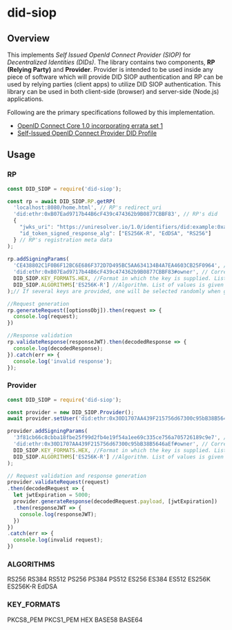 # did-siop #

## Overview ##
This implements _Self Issued OpenId Connect Provider (SIOP)_ for _Decentralized Identities (DIDs)_. The library contains two components, **RP (Relying Party)** and **Provider**. Provider is intended to be used inside any piece of software which will provide DID SIOP authentication and RP can be used by relying parties (client apps) to utilize DID SIOP authentication. This library can be used in both client-side (browser) and server-side (Node.js) applications.

Following are the primary specifications followed by this implementation.
* [OpenID Connect Core 1.0 incorporating errata set 1](https://openid.net/specs/openid-connect-core-1_0.html#SelfIssued)
* [Self-Issued OpenID Connect Provider DID Profile](https://identity.foundation/did-siop/)

## Usage ##

### RP ###
```js
const DID_SIOP = require('did-siop');

const rp = await DID_SIOP.RP.getRP(
  'localhost:8080/home.html', // RP's redirect_uri
  'did:ethr:0xB07Ead9717b44B6cF439c474362b9B0877CBBF83', // RP's did
  {
    "jwks_uri": "https://uniresolver.io/1.0/identifiers/did:example:0xab;transform-keys=jwks",
    "id_token_signed_response_alg": ["ES256K-R", "EdDSA", "RS256"]
  } // RP's registration meta data
);
			
rp.addSigningParams(
  'CE438802C1F0B6F12BC6E686F372D7D495BC5AA634134B4A7EA4603CB25F0964', // Private key
  'did:ethr:0xB07Ead9717b44B6cF439c474362b9B0877CBBF83#owner', // Corresponding authentication method in RP's did document (to be used as kid value for key)
  DID_SIOP.KEY_FORMATS.HEX, //Format in which the key is supplied. List of values is given below
  DID_SIOP.ALGORITHMS['ES256K-R'] //Algorithm. List of values is given below
);// If several keys are provided, one will be selected randomly when generating the request.

//Request generation
rp.generateRequest([optionsObj]).then(request => {
  console.log(request);
})

//Response validation
rp.validateResponse(responseJWT).then(decodedResponse => {
  console.log(decodedResponse);
}).catch(err => {
  console.log('invalid response');
});
```

### Provider ###
```js
const DID_SIOP = require('did-siop');

const provider = new DID_SIOP.Provider();
await provider.setUser('did:ethr:0x30D1707AA439F215756d67300c95bB38B5646aEf');// User's did

provider.addSigningParams(
  '3f81cb66c8cbba18fbe25f99d2fb4e19f54a1ee69c335ce756a705726189c9e7', // User's private key
  'did:ethr:0x30D1707AA439F215756d67300c95bB38B5646aEf#owner', // Corresponding authentication method in user's did document (to be used as kid value for key)
  DID_SIOP.KEY_FORMATS.HEX, //Format in which the key is supplied. List of values is given below
  DID_SIOP.ALGORITHMS['ES256K-R'] //Algorithm. List of values is given below
);

// Request validation and response generation
provider.validateRequest(request)
.then(decodedRequest => {
  let jwtExpiration = 5000;
  provider.generateResponse(decodedRequest.payload, [jwtExpiration])
  .then(responseJWT => {
    console.log(responseJWT);
  })
})
.catch(err => {
  console.log(invalid request);
})
```

### ALGORITHMS ###
RS256
RS384
RS512
PS256
PS384
PS512
ES256
ES384
ES512
ES256K
ES256K-R
EdDSA

### KEY_FORMATS ###
PKCS8_PEM
PKCS1_PEM
HEX
BASE58
BASE64
